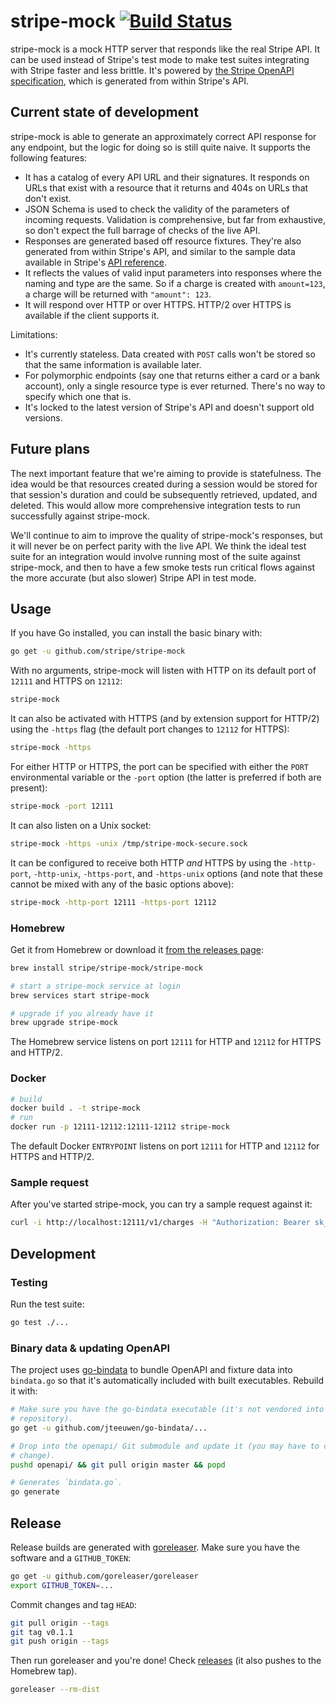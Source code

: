 # stripe-mock [![Build Status](https://travis-ci.org/stripe/stripe-mock.svg?branch=master)](https://travis-ci.org/stripe/stripe-mock)

stripe-mock is a mock HTTP server that responds like the real Stripe API. It
can be used instead of Stripe's test mode to make test suites integrating with
Stripe faster and less brittle. It's powered by [the Stripe OpenAPI
specification][openapi], which is generated from within Stripe's API.

## Current state of development

stripe-mock is able to generate an approximately correct API response for any
endpoint, but the logic for doing so is still quite naive. It supports the
following features:

* It has a catalog of every API URL and their signatures. It responds on URLs
  that exist with a resource that it returns and 404s on URLs that don't exist.
* JSON Schema is used to check the validity of the parameters of incoming
  requests. Validation is comprehensive, but far from exhaustive, so don't
  expect the full barrage of checks of the live API.
* Responses are generated based off resource fixtures. They're also generated
  from within Stripe's API, and similar to the sample data available in
  Stripe's [API reference][apiref].
* It reflects the values of valid input parameters into responses where the
  naming and type are the same. So if a charge is created with `amount=123`, a
  charge will be returned with `"amount": 123`.
* It will respond over HTTP or over HTTPS. HTTP/2 over HTTPS is available if
  the client supports it.

Limitations:

* It's currently stateless. Data created with `POST` calls won't be stored so
  that the same information is available later.
* For polymorphic endpoints (say one that returns either a card or a bank
  account), only a single resource type is ever returned. There's no way to
  specify which one that is.
* It's locked to the latest version of Stripe's API and doesn't support old
  versions.

## Future plans

The next important feature that we're aiming to provide is statefulness. The
idea would be that resources created during a session would be stored for that
session's duration and could be subsequently retrieved, updated, and deleted.
This would allow more comprehensive integration tests to run successfully
against stripe-mock.

We'll continue to aim to improve the quality of stripe-mock's responses, but it
will never be on perfect parity with the live API. We think the ideal test
suite for an integration would involve running most of the suite against
stripe-mock, and then to have a few smoke tests run critical flows against the
more accurate (but also slower) Stripe API in test mode.

## Usage

If you have Go installed, you can install the basic binary with:

``` sh
go get -u github.com/stripe/stripe-mock
```

With no arguments, stripe-mock will listen with HTTP on its default port of
`12111` and HTTPS on `12112`:

``` sh
stripe-mock
```

It can also be activated with HTTPS (and by extension support for HTTP/2) using
the `-https` flag (the default port changes to `12112` for HTTPS):

``` sh
stripe-mock -https
```

For either HTTP or HTTPS, the port can be specified with either the `PORT`
environmental variable or the `-port` option (the latter is preferred if both
are present):

``` sh
stripe-mock -port 12111
```

It can also listen on a Unix socket:

``` sh
stripe-mock -https -unix /tmp/stripe-mock-secure.sock
```

It can be configured to receive both HTTP _and_ HTTPS by using the
`-http-port`, `-http-unix`, `-https-port`, and `-https-unix` options (and note
that these cannot be mixed with any of the basic options above):

``` sh
stripe-mock -http-port 12111 -https-port 12112
```

### Homebrew

Get it from Homebrew or download it [from the releases page][releases]:

``` sh
brew install stripe/stripe-mock/stripe-mock

# start a stripe-mock service at login
brew services start stripe-mock

# upgrade if you already have it
brew upgrade stripe-mock
```

The Homebrew service listens on port `12111` for HTTP and `12112` for HTTPS and
HTTP/2.

### Docker

``` sh
# build
docker build . -t stripe-mock
# run
docker run -p 12111-12112:12111-12112 stripe-mock
```

The default Docker `ENTRYPOINT` listens on port `12111` for HTTP and `12112`
for HTTPS and HTTP/2.

### Sample request

After you've started stripe-mock, you can try a sample request against it:

``` sh
curl -i http://localhost:12111/v1/charges -H "Authorization: Bearer sk_test_123"
```

## Development

### Testing

Run the test suite:

``` sh
go test ./...
```

### Binary data & updating OpenAPI

The project uses [go-bindata] to bundle OpenAPI and fixture data into
`bindata.go` so that it's automatically included with built executables.
Rebuild it with:

``` sh
# Make sure you have the go-bindata executable (it's not vendored into this
# repository).
go get -u github.com/jteeuwen/go-bindata/...

# Drop into the openapi/ Git submodule and update it (you may have to commit a
# change).
pushd openapi/ && git pull origin master && popd

# Generates `bindata.go`.
go generate
```

## Release

Release builds are generated with [goreleaser]. Make sure you have the software
and a `GITHUB_TOKEN`:

``` sh
go get -u github.com/goreleaser/goreleaser
export GITHUB_TOKEN=...
```

Commit changes and tag `HEAD`:

``` sh
git pull origin --tags
git tag v0.1.1
git push origin --tags
```

Then run goreleaser and you're done! Check [releases] (it also pushes to the
Homebrew tap).

``` sh
goreleaser --rm-dist
```

[apiref]: https://stripe.com/docs/api
[go-bindata]: https://github.com/jteeuwen/go-bindata
[goreleaser]: https://github.com/goreleaser/goreleaser
[openapi]: https://github.com/stripe/openapi
[releases]: https://github.com/stripe/stripe-mock/releases

<!--
# vim: set tw=79:
-->
